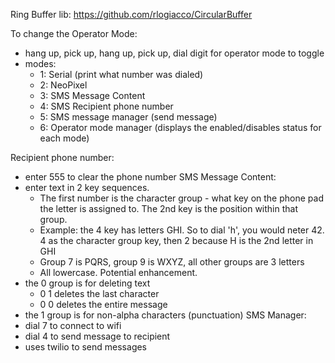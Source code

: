 Ring Buffer lib: https://github.com/rlogiacco/CircularBuffer


To change the Operator Mode:
- hang up, pick up, hang up, pick up, dial digit for operator mode to toggle
- modes:
  - 1: Serial (print what number was dialed)
  - 2: NeoPixel
  - 3: SMS Message Content
  - 4: SMS Recipient phone number
  - 5: SMS message manager (send message)
  - 6: Operator mode manager (displays the enabled/disables status for each mode)

Recipient phone number:
- enter 555 to clear the phone number
SMS Message Content:
- enter text in 2 key sequences.
  - The first number is the character group - what key on the phone pad the letter is assigned to. The 2nd key is the position within that group.
  - Example: the 4 key has letters GHI. So to dial 'h', you would neter 42. 4 as the character group key, then 2 because H is the 2nd letter in GHI
  - Group 7 is PQRS, group 9 is WXYZ, all other groups are 3 letters
  - All lowercase. Potential enhancement.
- the 0 group is for deleting text
  - 0 1 deletes the last character
  - 0 0 deletes the entire message
- the 1 group is for non-alpha characters (punctuation)
SMS Manager:
- dial 7 to connect to wifi
- dial 4 to send message to recipient
- uses twilio to send messages